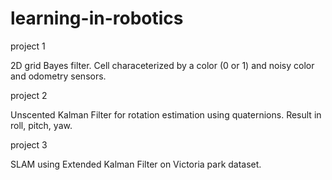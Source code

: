 # learning-in-robotics

project 1

2D grid Bayes filter. Cell characeterized by a color (0 or 1) and noisy color and odometry sensors.

project 2

Unscented Kalman Filter for rotation estimation using quaternions. Result in roll, pitch, yaw.

project 3

SLAM using Extended Kalman Filter on Victoria park dataset.